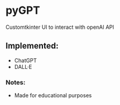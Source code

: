 # pyGPT
Customtkinter UI to interact with openAI API

## Implemented:
- ChatGPT
- DALL·E

### Notes:
- Made for educational purposes
